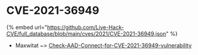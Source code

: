 # CVE-2021-36949
{% embed url="https://github.com/Live-Hack-CVE/full_database/blob/main/cves/2021/CVE-2021-36949.json" %}

* Maxwitat ~> [Check-AAD-Connect-for-CVE-2021-36949-vulnerability](https://www.alice-snow.ru/2021/database/cve-2021-36949/check-aad-connect-for-cve-2021-36949-vulnerability-maxwitat)